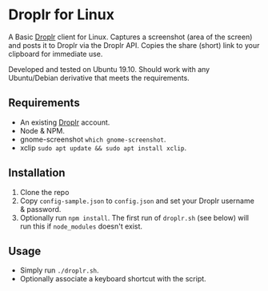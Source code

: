 # Droplr for Linux
A Basic [Droplr](https://d.pr/) client for Linux. Captures a screenshot (area of the screen) and posts it to Droplr via the Droplr API. Copies the share (short) link to your clipboard for immediate use.

Developed and tested on Ubuntu 19.10. Should work with any Ubuntu/Debian derivative that meets the requirements.

## Requirements
* An existing [Droplr](https://d.pr/) account.
* Node & NPM.
* gnome-screenshot `which gnome-screenshot`.
* xclip `sudo apt update && sudo apt install xclip`.

## Installation
1. Clone the repo
1. Copy `config-sample.json` to `config.json` and set your Droplr username & password.
1. Optionally run `npm install`. The first run of `droplr.sh` (see below) will run this if `node_modules` doesn't exist.

## Usage
* Simply run `./droplr.sh`.
* Optionally associate a keyboard shortcut with the script.